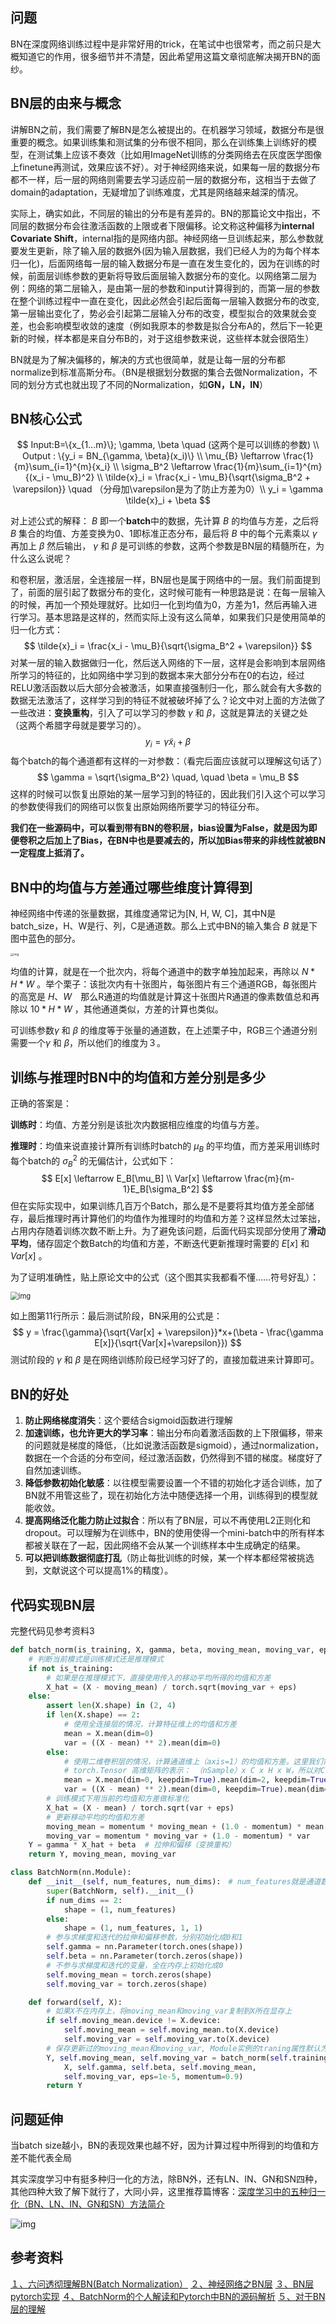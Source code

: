 ## 问题

BN在深度网络训练过程中是非常好用的trick，在笔试中也很常考，而之前只是大概知道它的作用，很多细节并不清楚，因此希望用这篇文章彻底解决揭开BN的面纱。

## BN层的由来与概念

讲解BN之前，我们需要了解BN是怎么被提出的。在机器学习领域，数据分布是很重要的概念。如果训练集和测试集的分布很不相同，那么在训练集上训练好的模型，在测试集上应该不奏效（比如用ImageNet训练的分类网络去在灰度医学图像上finetune再测试，效果应该不好）。对于神经网络来说，如果每一层的数据分布都不一样，后一层的网络则需要去学习适应前一层的数据分布，这相当于去做了domain的adaptation，无疑增加了训练难度，尤其是网络越来越深的情况。

实际上，确实如此，不同层的输出的分布是有差异的。BN的那篇论文中指出，不同层的数据分布会往激活函数的上限或者下限偏移。论文称这种偏移为**internal Covariate Shift**，internal指的是网络内部。神经网络一旦训练起来，那么参数就要发生更新，除了输入层的数据外(因为输入层数据，我们已经人为的为每个样本归一化)，后面网络每一层的输入数据分布是一直在发生变化的，因为在训练的时候，前面层训练参数的更新将导致后面层输入数据分布的变化。以网络第二层为例：网络的第二层输入，是由第一层的参数和input计算得到的，而第一层的参数在整个训练过程中一直在变化，因此必然会引起后面每一层输入数据分布的改变, 第一层输出变化了，势必会引起第二层输入分布的改变，模型拟合的效果就会变差，也会影响模型收敛的速度（例如我原本的参数是拟合分布A的，然后下一轮更新的时候，样本都是来自分布B的，对于这组参数来说，这些样本就会很陌生）

BN就是为了解决偏移的，解决的方式也很简单，就是让每一层的分布都normalize到标准高斯分布。（BN是根据划分数据的集合去做Normalization，不同的划分方式也就出现了不同的Normalization，如**GN，LN，IN**）

## BN核心公式

$$
Input:B=\{x_{1...m}\}; \gamma, \beta \quad (这两个是可以训练的参数) \\ 
Output : \{y_i = BN_{\gamma, \beta}(x_i)\} \\
\mu_{B} \leftarrow \frac{1}{m}\sum_{i=1}^{m}{x_i} \\
\sigma_B^2 \leftarrow \frac{1}{m}\sum_{i=1}^{m}{(x_i - \mu_B)^2} \\
\tilde{x}_i = \frac{x_i - \mu_B}{\sqrt{\sigma_B^2 + \varepsilon}} \quad （分母加\varepsilon是为了防止方差为0）\\
y_i = \gamma \tilde{x}_i + \beta
$$

对上述公式的解释： $B$ 即一个**batch**中的数据，先计算 $B$ 的均值与方差，之后将 $B$ 集合的均值、方差变换为0、1即标准正态分布，最后将 $B$ 中的每个元素乘以 $\gamma$ 再加上 $\beta$ 然后输出， $\gamma$ 和 $\beta$ 是可训练的参数，这两个参数是BN层的精髓所在，为什么这么说呢？

和卷积层，激活层，全连接层一样，BN层也是属于网络中的一层。我们前面提到了，前面的层引起了数据分布的变化，这时候可能有一种思路是说：在每一层输入的时候，再加一个预处理就好。比如归一化到均值为0，方差为1，然后再输入进行学习。基本思路是这样的，然而实际上没有这么简单，如果我们只是使用简单的归一化方式：
$$
\tilde{x}_i = \frac{x_i - \mu_B}{\sqrt{\sigma_B^2 + \varepsilon}}
$$
对某一层的输入数据做归一化，然后送入网络的下一层，这样是会影响到本层网络所学习的特征的，比如网络中学习到的数据本来大部分分布在0的右边，经过RELU激活函数以后大部分会被激活，如果直接强制归一化，那么就会有大多数的数据无法激活了，这样学习到的特征不就被破坏掉了么？论文中对上面的方法做了一些改进：**变换重构**，引入了可以学习的参数 $\gamma$ 和 $\beta$，这就是算法的关键之处（这两个希腊字母就是要学习的）。
$$
y_i = \gamma \tilde{x}_i + \beta
$$
每个batch的每个通道都有这样的一对参数：（看完后面应该就可以理解这句话了）
$$
\gamma = \sqrt{\sigma_B^2} \quad, \quad  \beta = \mu_B
$$
这样的时候可以恢复出原始的某一层学习到的特征的，因此我们引入这个可以学习的参数使得我们的网络可以恢复出原始网络所要学习的特征分布。

**我们在一些源码中，可以看到带有BN的卷积层，bias设置为False，就是因为即便卷积之后加上了Bias，在BN中也是要减去的，所以加Bias带来的非线性就被BN一定程度上抵消了。**

## BN中的均值与方差通过哪些维度计算得到

神经网络中传递的张量数据，其维度通常记为[N, H, W, C]，其中N是batch_size，H、W是行、列，C是通道数。那么上式中BN的输入集合  $B$  就是下图中蓝色的部分。

<img src="https://i.loli.net/2020/05/11/3ceKUWzAOrl5fv9.jpg" alt="img" style="zoom:33%;" />

均值的计算，就是在一个批次内，将每个通道中的数字单独加起来，再除以 $N*H*W$ 。举个栗子：该批次内有十张图片，每张图片有三个通道RGB，每张图片的高宽是 $H、W$　那么R通道的均值就是计算这十张图片R通道的像素数值总和再除以 $10*H*W$ ，其他通道类似，方差的计算也类似。

可训练参数$\gamma$ 和 $\beta$ 的维度等于张量的通道数，在上述栗子中，RGB三个通道分别需要一个$\gamma$ 和 $\beta$，所以他们的维度为３。

## 训练与推理时BN中的均值和方差分别是多少

正确的答案是：

**训练时**：均值、方差分别是该批次内数据相应维度的均值与方差。

**推理时**：均值来说直接计算所有训练时batch的 $\mu_B$ 的平均值，而方差采用训练时每个batch的 $\sigma_B^2$ 的无偏估计，公式如下：
$$
E[x] \leftarrow E_B[\mu_B] \\
Var[x] \leftarrow \frac{m}{m-1}E_B[\sigma_B^2]
$$
但在实际实现中，如果训练几百万个Batch，那么是不是要将其均值方差全部储存，最后推理时再计算他们的均值作为推理时的均值和方差？这样显然太过笨拙，占用内存随着训练次数不断上升。为了避免该问题，后面代码实现部分使用了**滑动平均**，储存固定个数Batch的均值和方差，不断迭代更新推理时需要的 $E[x]$ 和 $Var[x]$  。

为了证明准确性，贴上原论文中的公式（这个图其实我都看不懂……符号好乱）：

<img src="https://i.loli.net/2020/05/11/3hysDxtZJmdkzac.jpg　" alt="img" style="zoom:80%;" />

如上图第11行所示：最后测试阶段，BN采用的公式是：
$$
y = \frac{\gamma}{\sqrt{Var[x] + \varepsilon}}*x+(\beta - \frac{\gamma E[x]}{\sqrt{Var[x]+\varepsilon}})
$$
测试阶段的 $\gamma$ 和 $\beta$ 是在网络训练阶段已经学习好了的，直接加载进来计算即可。

## BN的好处

1. **防止网络梯度消失**：这个要结合sigmoid函数进行理解
2. **加速训练，也允许更大的学习率**：输出分布向着激活函数的上下限偏移，带来的问题就是梯度的降低，（比如说激活函数是sigmoid），通过normalization，数据在一个合适的分布空间，经过激活函数，仍然得到不错的梯度。梯度好了自然加速训练。
3. **降低参数初始化敏感**：以往模型需要设置一个不错的初始化才适合训练，加了BN就不用管这些了，现在初始化方法中随便选择一个用，训练得到的模型就能收敛。
4. **提高网络泛化能力防止过拟合**：所以有了BN层，可以不再使用L2正则化和dropout。可以理解为在训练中，BN的使用使得一个mini-batch中的所有样本都被关联在了一起，因此网络不会从某一个训练样本中生成确定的结果。
5. **可以把训练数据彻底打乱**（防止每批训练的时候，某一个样本都经常被挑选到，文献说这个可以提高1%的精度）。

## 代码实现BN层

完整代码见参考资料3

```python
def batch_norm(is_training, X, gamma, beta, moving_mean, moving_var, eps, momentum):
    # 判断当前模式是训练模式还是推理模式
    if not is_training:
        # 如果是在推理模式下，直接使用传入的移动平均所得的均值和方差
        X_hat = (X - moving_mean) / torch.sqrt(moving_var + eps)
    else:
        assert len(X.shape) in (2, 4)
        if len(X.shape) == 2:
            # 使用全连接层的情况，计算特征维上的均值和方差
            mean = X.mean(dim=0)
            var = ((X - mean) ** 2).mean(dim=0)
        else:
            # 使用二维卷积层的情况，计算通道维上（axis=1）的均值和方差。这里我们需要保持X的形状以便后面可以做广播运算
            # torch.Tensor 高维矩阵的表示： （nSample）x C x H x W，所以对C维度外的维度求均值
            mean = X.mean(dim=0, keepdim=True).mean(dim=2, keepdim=True).mean(dim=3, keepdim=True)
            var = ((X - mean) ** 2).mean(dim=0, keepdim=True).mean(dim=2, keepdim=True).mean(dim=3, keepdim=True)
        # 训练模式下用当前的均值和方差做标准化
        X_hat = (X - mean) / torch.sqrt(var + eps)
        # 更新移动平均的均值和方差
        moving_mean = momentum * moving_mean + (1.0 - momentum) * mean
        moving_var = momentum * moving_var + (1.0 - momentum) * var
    Y = gamma * X_hat + beta  # 拉伸和偏移（变换重构）
    return Y, moving_mean, moving_var

class BatchNorm(nn.Module):
    def __init__(self, num_features, num_dims):　# num_features就是通道数
        super(BatchNorm, self).__init__()
        if num_dims == 2:
            shape = (1, num_features)
        else:
            shape = (1, num_features, 1, 1)
        # 参与求梯度和迭代的拉伸和偏移参数，分别初始化成0和1
        self.gamma = nn.Parameter(torch.ones(shape))
        self.beta = nn.Parameter(torch.zeros(shape))
        # 不参与求梯度和迭代的变量，全在内存上初始化成0
        self.moving_mean = torch.zeros(shape)
        self.moving_var = torch.zeros(shape)

    def forward(self, X):
        # 如果X不在内存上，将moving_mean和moving_var复制到X所在显存上
        if self.moving_mean.device != X.device:
            self.moving_mean = self.moving_mean.to(X.device)
            self.moving_var = self.moving_var.to(X.device)
        # 保存更新过的moving_mean和moving_var, Module实例的traning属性默认为true, 调用.eval()后设成false
        Y, self.moving_mean, self.moving_var = batch_norm(self.training,
            X, self.gamma, self.beta, self.moving_mean,
            self.moving_var, eps=1e-5, momentum=0.9)
        return Y

```

## 问题延伸

当batch size越小，BN的表现效果也越不好，因为计算过程中所得到的均值和方差不能代表全局

其实深度学习中有挺多种归一化的方法，除BN外，还有LN、IN、GN和SN四种，其他四种大致了解下就行了，大同小异，这里推荐篇博客：[深度学习中的五种归一化（BN、LN、IN、GN和SN）方法简介](https://blog.csdn.net/u013289254/article/details/99690730)

![img](https://i.loli.net/2020/05/16/TgzlieXhawU1m6o.png)

## 参考资料

[１、六问透彻理解BN(Batch Normalization）](https://zhuanlan.zhihu.com/p/93643523)
[２、神经网络之BN层](https://www.jianshu.com/p/fcc056c1c200)
[３、BN层pytorch实现](https://blog.csdn.net/qq_36867398/article/details/103309712)
[４、BatchNorm的个人解读和Pytorch中BN的源码解析](https://blog.csdn.net/qq_34914551/article/details/102736271?utm_medium=distribute.pc_relevant.none-task-blog-BlogCommendFromMachineLearnPai2-3.nonecase&depth_1-utm_source=distribute.pc_relevant.none-task-blog-BlogCommendFromMachineLearnPai2-3.nonecase)
[５、对于BN层的理解](https://blog.csdn.net/qq_26598445/article/details/81950116)	
